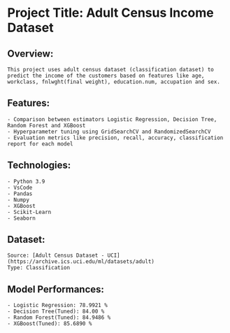 # Project Title: Adult Census Income Dataset

## Overview:
    This project uses adult census dataset (classification dataset) to predict the income of the customers based on features like age, workclass, fnlwght(final weight), education.num, accupation and sex.

## Features:
    - Comparison between estimators Logistic Regression, Decision Tree, Random Forest and XGBoost
    - Hyperparameter tuning using GridSearchCV and RandomizedSearchCV
    - Evaluation metrics like precision, recall, accuracy, classification report for each model

## Technologies:
    - Python 3.9
    - VsCode
    - Pandas 
    - Numpy
    - XGBoost
    - Scikit-Learn
    - Seaborn

## Dataset:
    Source: [Adult Census Dataset - UCI](https://archive.ics.uci.edu/ml/datasets/adult)
    Type: Classification

## Model Performances:
    - Logistic Regression: 78.9921 %
    - Decision Tree(Tuned): 84.00 %
    - Random Forest(Tuned): 84.9486 %
    - XGBoost(Tuned): 85.6890 %
